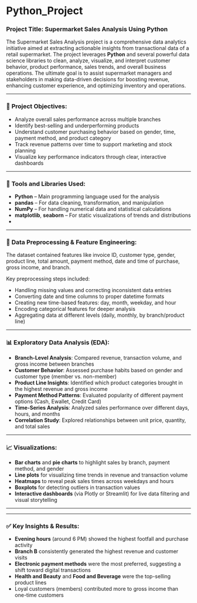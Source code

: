 # Python_Project



### **Project Title: Supermarket Sales Analysis Using Python**

The Supermarket Sales Analysis project is a comprehensive data analytics initiative aimed at extracting actionable insights from transactional data of a retail supermarket. The project leverages **Python** and several powerful data science libraries to clean, analyze, visualize, and interpret customer behavior, product performance, sales trends, and overall business operations. The ultimate goal is to assist supermarket managers and stakeholders in making data-driven decisions for boosting revenue, enhancing customer experience, and optimizing inventory and operations.

---

### 🧭 **Project Objectives:**

- Analyze overall sales performance across multiple branches  
- Identify best-selling and underperforming products  
- Understand customer purchasing behavior based on gender, time, payment method, and product category  
- Track revenue patterns over time to support marketing and stock planning  
- Visualize key performance indicators through clear, interactive dashboards

---

### 🧰 **Tools and Libraries Used:**

- **Python** – Main programming language used for the analysis  
- **pandas** – For data cleaning, transformation, and manipulation  
- **NumPy** – For handling numerical data and statistical calculations  
- **matplotlib**, **seaborn** – For static visualizations of trends and distributions  
-
---

### 🧼 **Data Preprocessing & Feature Engineering:**

The dataset contained features like invoice ID, customer type, gender, product line, total amount, payment method, date and time of purchase, gross income, and branch.

Key preprocessing steps included:
- Handling missing values and correcting inconsistent data entries  
- Converting date and time columns to proper datetime formats  
- Creating new time-based features: day, month, weekday, and hour  
- Encoding categorical features for deeper analysis  
- Aggregating data at different levels (daily, monthly, by branch/product line)

---

### 📊 **Exploratory Data Analysis (EDA):**

- **Branch-Level Analysis**: Compared revenue, transaction volume, and gross income between branches  
- **Customer Behavior**: Assessed purchase habits based on gender and customer type (member vs. non-member)  
- **Product Line Insights**: Identified which product categories brought in the highest revenue and gross income  
- **Payment Method Patterns**: Evaluated popularity of different payment options (Cash, Ewallet, Credit Card)  
- **Time-Series Analysis**: Analyzed sales performance over different days, hours, and months  
- **Correlation Study**: Explored relationships between unit price, quantity, and total sales

---

### 📈 **Visualizations:**

- **Bar charts** and **pie charts** to highlight sales by branch, payment method, and gender  
- **Line plots** for visualizing time trends in revenue and transaction volume  
- **Heatmaps** to reveal peak sales times across weekdays and hours  
- **Boxplots** for detecting outliers in transaction values  
- **Interactive dashboards** (via Plotly or Streamlit) for live data filtering and visual storytelling

---


---

### ✅ **Key Insights & Results:**

- **Evening hours** (around 6 PM) showed the highest footfall and purchase activity  
- **Branch B** consistently generated the highest revenue and customer visits  
- **Electronic payment methods** were the most preferred, suggesting a shift toward digital transactions  
- **Health and Beauty** and **Food and Beverage** were the top-selling product lines  
- Loyal customers (members) contributed more to gross income than one-time customers

